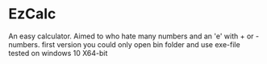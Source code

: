 # EzCalc
An easy calculator. Aimed to who hate many numbers and an 'e' with + or - numbers.
first version you could only open bin folder and use exe-file
tested on windows 10 X64-bit
